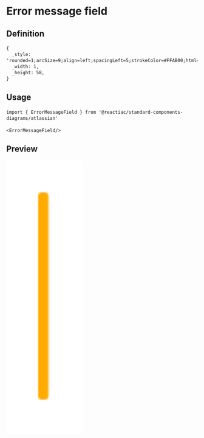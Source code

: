 # Error message field

## Definition

```
{
  _style: 'rounded=1;arcSize=9;align=left;spacingLeft=5;strokeColor=#FFAB00;html=1;strokeWidth=2;fontSize=12',
  _width: 1,
  _height: 58,
}
```

## Usage

```
import { ErrorMessageField } from '@reactiac/standard-components-diagrams/atlassian'

<ErrorMessageField/>
```

## Preview

<img src="./error-message-field.png" width="200"/>
